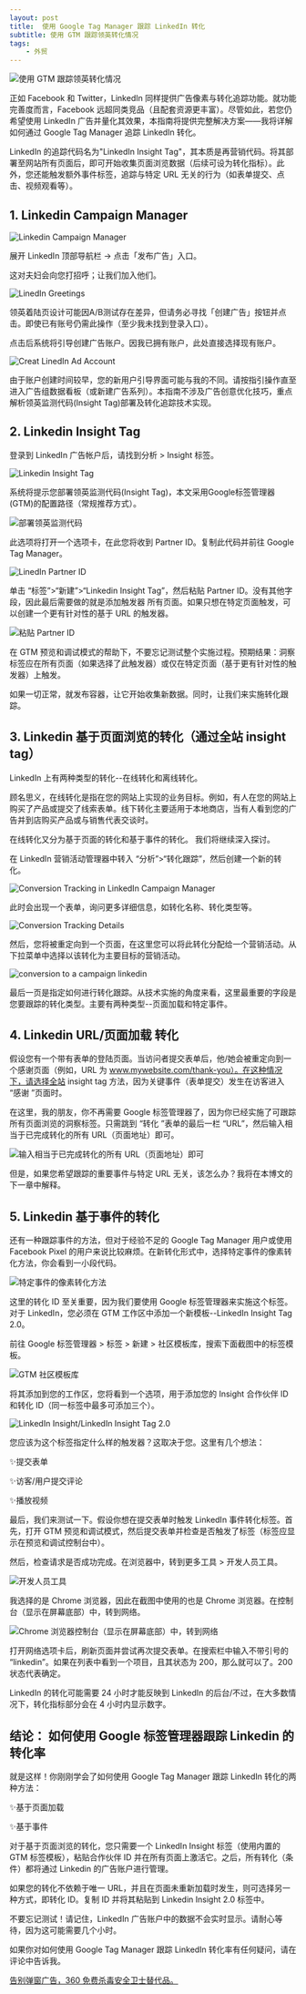 ```yaml
---
layout: post
title:  使用 Google Tag Manager 跟踪 LinkedIn 转化
subtitle: 使用 GTM 跟踪领英转化情况
tags:
    - 外贸
---
```


![使用 GTM 跟踪领英转化情况](https://raw.githubusercontent.com/huijingfei/huijingfei.github.io/refs/heads/master/images/LinkedIn%20Insight/track-linkedin-banner.webp)

正如 Facebook 和 Twitter，LinkedIn 同样提供广告像素与转化追踪功能。就功能完善度而言，Facebook 远超同类竞品（且配套资源更丰富）。尽管如此，若您仍希望使用 LinkedIn 广告并量化其效果，本指南将提供完整解决方案——我将详解如何通过 Google Tag Manager 追踪 LinkedIn 转化。

LinkedIn 的追踪代码名为"LinkedIn Insight Tag"，其本质是再营销代码。将其部署至网站所有页面后，即可开始收集页面浏览数据（后续可设为转化指标）。此外，您还能触发额外事件标签，追踪与特定 URL 无关的行为（如表单提交、点击、视频观看等）。

## 1. Linkedin Campaign Manager

![Linkedin Campaign Manager](https://raw.githubusercontent.com/huijingfei/huijingfei.github.io/refs/heads/master/images/LinkedIn%20Insight/LinkedIn%20Advertise.jpg)

展开 LinkedIn 顶部导航栏 → 点击「发布广告」入口。

这对夫妇会向您打招呼；让我们加入他们。

![LinedIn Greetings](https://raw.githubusercontent.com/huijingfei/huijingfei.github.io/refs/heads/master/images/LinkedIn%20Insight/LinedIn%20Greetings.jpg)

领英着陆页设计可能因A/B测试存在差异，但请务必寻找「创建广告」按钮并点击。即使已有账号仍需此操作（至少我未找到登录入口）。

点击后系统将引导创建广告账户。因我已拥有账户，此处直接选择现有账户。

![Creat LinedIn Ad Account](https://raw.githubusercontent.com/huijingfei/huijingfei.github.io/refs/heads/master/images/LinkedIn%20Insight/Creat%20LinedIn%20Ad%20Account.jpg)

由于账户创建时间较早，您的新用户引导界面可能与我的不同。请按指引操作直至进入广告组数据看板（或新建广告系列）。本指南不涉及广告创意优化技巧，重点解析领英监测代码(Insight Tag)部署及转化追踪技术实现。

## 2. Linkedin Insight Tag

登录到 LinkedIn 广告帐户后，请找到分析 > Insight 标签。

![Linkedin Insight Tag](https://raw.githubusercontent.com/huijingfei/huijingfei.github.io/refs/heads/master/images/LinkedIn%20Insight/Linkedin%20Insight%20Tag.jpg)

系统将提示您部署领英监测代码(Insight Tag)，本文采用Google标签管理器(GTM)的配置路径（常规推荐方式）。

![部署领英监测代码](https://raw.githubusercontent.com/huijingfei/huijingfei.github.io/refs/heads/master/images/LinkedIn%20Insight/implement%20the%20Insight%20tag.jpg)

此选项将打开一个选项卡，在此您将收到 Partner ID。复制此代码并前往 Google Tag Manager。

![LinedIn Partner ID](https://raw.githubusercontent.com/huijingfei/huijingfei.github.io/refs/heads/master/images/LinkedIn%20Insight/LinedIn%20Partner%20ID.jpg)

单击 “标签”>“新建”>“Linkedin Insight Tag”，然后粘贴 Partner ID。没有其他字段，因此最后需要做的就是添加触发器 所有页面。如果只想在特定页面触发，可以创建一个更有针对性的基于 URL 的触发器。

![粘贴 Partner ID](https://raw.githubusercontent.com/huijingfei/huijingfei.github.io/refs/heads/master/images/LinkedIn%20Insight/paste%20the%20Partner%20ID.jpg)

在 GTM 预览和调试模式的帮助下，不要忘记测试整个实施过程。预期结果：洞察标签应在所有页面（如果选择了此触发器）或仅在特定页面（基于更有针对性的触发器）上触发。

如果一切正常，就发布容器，让它开始收集新数据。同时，让我们来实施转化跟踪。

## 3. Linkedin 基于页面浏览的转化（通过全站 insight tag）

LinkedIn 上有两种类型的转化--在线转化和离线转化。

顾名思义，在线转化是指在您的网站上实现的业务目标。例如，有人在您的网站上购买了产品或提交了线索表单。线下转化主要适用于本地商店，当有人看到您的广告并到店购买产品或与销售代表交谈时。

在线转化又分为基于页面的转化和基于事件的转化。 我们将继续深入探讨。

在 LinkedIn 营销活动管理器中转入 “分析”>“转化跟踪”，然后创建一个新的转化。

![Conversion Tracking in LinkedIn Campaign Manager](https://raw.githubusercontent.com/huijingfei/huijingfei.github.io/refs/heads/master/images/LinkedIn%20Insight/Conversion%20Tracking%20in%20LinkedIn%20Campaign%20Manager.jpg)

此时会出现一个表单，询问更多详细信息，如转化名称、转化类型等。

![Conversion Tracking Details](https://raw.githubusercontent.com/huijingfei/huijingfei.github.io/refs/heads/master/images/LinkedIn%20Insight/Conversion%20Tracking%20Details.jpg)

然后，您将被重定向到一个页面，在这里您可以将此转化分配给一个营销活动。从下拉菜单中选择以该转化为主要目标的营销活动。

![conversion to a campaign linkedin](https://raw.githubusercontent.com/huijingfei/huijingfei.github.io/refs/heads/master/images/LinkedIn%20Insight/conversion%20to%20a%20campaign%20linkedin.jpg)

最后一页是指定如何进行转化跟踪。从技术实施的角度来看，这里最重要的字段是您要跟踪的转化类型。主要有两种类型--页面加载和特定事件。

## 4. Linkedin URL/页面加载 转化

假设您有一个带有表单的登陆页面。当访问者提交表单后，他/她会被重定向到一个感谢页面（例如，URL 为 www.mywebsite.com/thank-you）。在这种情况下，请选择全站 insight tag 方法，因为关键事件（表单提交）发生在访客进入 “感谢 ”页面时。

在这里，我的朋友，你不再需要 Google 标签管理器了，因为你已经实施了可跟踪所有页面浏览的洞察标签。只需跳到 “转化 ”表单的最后一栏 “URL”，然后输入相当于已完成转化的所有 URL（页面地址）即可。

![输入相当于已完成转化的所有 URL（页面地址）即可](https://raw.githubusercontent.com/huijingfei/huijingfei.github.io/refs/heads/master/images/LinkedIn%20Insight/enter%20all%20the%20URLs.jpg)

但是，如果您希望跟踪的重要事件与特定 URL 无关，该怎么办？我将在本博文的下一章中解释。

## 5. Linkedin 基于事件的转化

还有一种跟踪事件的方法，但对于经验不足的 Google Tag Manager 用户或使用 Facebook Pixel 的用户来说比较麻烦。在新转化形式中，选择特定事件的像素转化方法，你会看到一小段代码。

![特定事件的像素转化方法](https://raw.githubusercontent.com/huijingfei/huijingfei.github.io/refs/heads/master/images/LinkedIn%20Insight/Event-specific%20pixel.jpg)

这里的转化 ID 至关重要，因为我们要使用 Google 标签管理器来实施这个标签。对于 LinkedIn，您必须在 GTM 工作区中添加一个新模板--LinkedIn Insight Tag 2.0。

前往 Google 标签管理器 > 标签 > 新建 > 社区模板库，搜索下面截图中的标签模板。

![GTM 社区模板库](https://raw.githubusercontent.com/huijingfei/huijingfei.github.io/refs/heads/master/images/LinkedIn%20Insight/tag%20template.jpg)

将其添加到您的工作区，您将看到一个选项，用于添加您的 Insight 合作伙伴 ID 和转化 ID（同一标签中最多可添加三个）。

![LinkedIn Insight/LinkedIn Insight Tag 2.0](https://raw.githubusercontent.com/huijingfei/huijingfei.github.io/refs/heads/master/images/LinkedIn%20Insight/LinkedIn%20Insight%20Tag%202.0..jpg)

您应该为这个标签指定什么样的触发器？这取决于您。这里有几个想法：

   ✨提交表单
   
   ✨访客/用户提交评论
   
   ✨播放视频

最后，我们来测试一下。假设你想在提交表单时触发 LinkedIn 事件转化标签。首先，打开 GTM 预览和调试模式，然后提交表单并检查是否触发了标签（标签应显示在预览和调试控制台中）。

然后，检查请求是否成功完成。在浏览器中，转到更多工具 > 开发人员工具。

![开发人员工具](https://raw.githubusercontent.com/huijingfei/huijingfei.github.io/refs/heads/master/images/LinkedIn%20Insight/Developer%20Tools.jpg)

我选择的是 Chrome 浏览器，因此在截图中使用的也是 Chrome 浏览器。在控制台（显示在屏幕底部）中，转到网络。

![Chrome 浏览器控制台（显示在屏幕底部）中，转到网络](https://raw.githubusercontent.com/huijingfei/huijingfei.github.io/refs/heads/master/images/LinkedIn%20Insight/Chrome%20Network.jpg)

打开网络选项卡后，刷新页面并尝试再次提交表单。在搜索栏中输入不带引号的 “linkedin”。如果在列表中看到一个项目，且其状态为 200，那么就可以了。200 状态代表确定。

LinkedIn 的转化可能需要 24 小时才能反映到 LinkedIn 的后台/不过，在大多数情况下，转化指标部分会在 4 小时内显示数字。

## 结论： 如何使用 Google 标签管理器跟踪 Linkedin 的转化率

就是这样！你刚刚学会了如何使用 Google Tag Manager 跟踪 LinkedIn 转化的两种方法：

   ✨基于页面加载
   
   ✨基于事件

对于基于页面浏览的转化，您只需要一个 LinkedIn Insight 标签（使用内置的 GTM 标签模板），粘贴合作伙伴 ID 并在所有页面上激活它。之后，所有转化（条件）都将通过 Linkedin 的广告账户进行管理。

如果您的转化不依赖于唯一 URL，并且在页面未重新加载时发生，则可选择另一种方式，即转化 ID。复制 ID 并将其粘贴到 Linkedin Insight 2.0 标签中。

不要忘记测试！请记住，LinkedIn 广告账户中的数据不会实时显示。请耐心等待，因为这可能需要几个小时。

如果你对如何使用 Google Tag Manager 跟踪 LinkedIn 转化率有任何疑问，请在评论中告诉我。

[告别弹窗广告，360 免费杀毒安全卫士替代品。](https://tigress.cc/2024/08/03/free-antivirus/)
